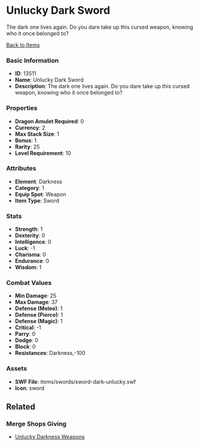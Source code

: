# Unlucky Dark Sword

The dark one lives again. Do you dare take up this cursed weapon, knowing who it once belonged to?

[Back to Items](../items.md)

### Basic Information

- **ID**: 13511
- **Name**: Unlucky Dark Sword
- **Description**: The dark one lives again. Do you dare take up this cursed weapon, knowing who it once belonged to?

### Properties

- **Dragon Amulet Required**: 0
- **Currency**: 2
- **Max Stack Size**: 1
- **Bonus**: 1
- **Rarity**: 25
- **Level Requirement**: 10

### Attributes

- **Element**: Darkness
- **Category**: 1
- **Equip Spot**: Weapon
- **Item Type**: Sword

### Stats

- **Strength**: 1
- **Dexterity**: 0
- **Intelligence**: 0
- **Luck**: -1
- **Charisma**: 0
- **Endurance**: 0
- **Wisdom**: 1

### Combat Values

- **Min Damage**: 25
- **Max Damage**: 37
- **Defense (Melee)**: 1
- **Defense (Pierce)**: 1
- **Defense (Magic)**: 1
- **Critical**: -1
- **Parry**: 0
- **Dodge**: 0
- **Block**: 0
- **Resistances**: Darkness,-100

### Assets

- **SWF File**: items/swords/sword-dark-unlucky.swf
- **Icon**: sword

## Related

### Merge Shops Giving

- [Unlucky Darkness Weapons](../merge-shops/234-unlucky-darkness-weapons.md)

